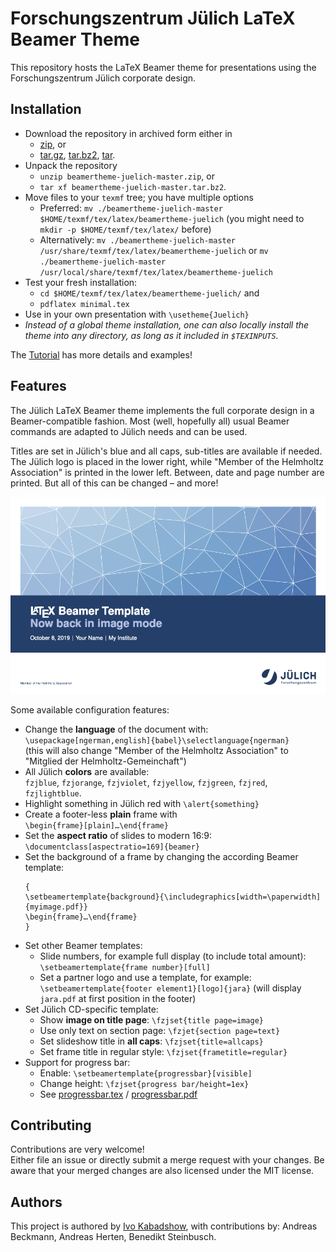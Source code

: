 # Forschungszentrum Jülich LaTeX Beamer Theme

This repository hosts the LaTeX Beamer theme for presentations using the Forschungszentrum Jülich corporate design.

## Installation

* Download the repository in archived form either in
    * [zip](https://gitlab.version.fz-juelich.de/kabadshow1/beamertheme-juelich/-/archive/master/beamertheme-juelich-master.zip), or
    * [tar.gz](https://gitlab.version.fz-juelich.de/kabadshow1/beamertheme-juelich/-/archive/master/beamertheme-juelich-master.tar.gz), [tar.bz2](https://gitlab.version.fz-juelich.de/kabadshow1/beamertheme-juelich/-/archive/master/beamertheme-juelich-master.tar.bz2), [tar](https://gitlab.version.fz-juelich.de/kabadshow1/beamertheme-juelich/-/archive/master/beamertheme-juelich-master.tar).
* Unpack the repository
    * `unzip beamertheme-juelich-master.zip`, or
    * `tar xf beamertheme-juelich-master.tar.bz2`.
* Move files to your `texmf` tree; you have multiple options
    * Preferred: `mv ./beamertheme-juelich-master $HOME/texmf/tex/latex/beamertheme-juelich` (you might need to `mkdir -p $HOME/texmf/tex/latex/` before)
    * Alternatively: `mv ./beamertheme-juelich-master /usr/share/texmf/tex/latex/beamertheme-juelich` or `mv ./beamertheme-juelich-master /usr/local/share/texmf/tex/latex/beamertheme-juelich`
* Test your fresh installation:
    * `cd $HOME/texmf/tex/latex/beamertheme-juelich/` and
    * `pdflatex minimal.tex`
* Use in your own presentation with `\usetheme{Juelich}`
* _Instead of a global theme installation, one can also locally install the theme into any directory, as long as it included in `$TEXINPUTS`._

The [Tutorial](tutorial/tutorial.pdf) has more details and examples!

## Features

The Jülich LaTeX Beamer theme implements the full corporate design in a Beamer-compatible fashion. Most (well, hopefully all) usual Beamer commands are adapted to Jülich needs and can be used.

Titles are set in Jülich's blue and all caps, sub-titles are available if needed. The Jülich logo is placed in the lower right, while "Member of the Helmholtz Association" is printed in the lower left. Between, date and page number are printed. But all of this can be changed – and more!


![Example Title Page](tutorial/tutorial--title-page.png "Non-Standard Title Page")

Some available configuration features:

* Change the **language** of the document with:  
  `\usepackage[ngerman,english]{babel}\selectlanguage{ngerman}`  
  (this will also change "Member of the Helmholtz Association" to "Mitglied der Helmholtz-Gemeinchaft")
* All Jülich **colors** are available:  
  `fzjblue`, `fzjorange`, `fzjviolet`, `fzjyellow`, `fzjgreen`, `fzjred`, `fzjlightblue`.
* Highlight something in Jülich red with `\alert{something}`
* Create a footer-less **plain** frame with  
  `\begin{frame}[plain]…\end{frame}`
* Set the **aspect ratio** of slides to modern 16:9: `\documentclass[aspectratio=169]{beamer}`
* Set the background of a frame by changing the according Beamer template:  
  ```
  {
  \setbeamertemplate{background}{\includegraphics[width=\paperwidth]{myimage.pdf}}
  \begin{frame}…\end{frame}
  }
  ```
* Set other Beamer templates:
    - Slide numbers, for example full display (to include total amount): `\setbeamertemplate{frame number}[full]`
    - Set a partner logo and use a template, for example: `\setbeamertemplate{footer element1}[logo]{jara}` (will display `jara.pdf` at first position in the footer)
* Set Jülich CD-specific template:
    - Show **image on title page**: `\fzjset{title page=image}`
    - Use only text on section page: `\fzjet{section page=text}`
    - Set slideshow title in **all caps**: `\fzjset{title=allcaps}`
    - Set frame title in regular style: `\fzjset{frametitle=regular}`
* Support for progress bar:
    - Enable: `\setbeamertemplate{progressbar}[visible]`
    - Change height: `\fzjset{progress bar/height=1ex}`
    - See [progressbar.tex](tutorial/progressbar.tex) / [progressbar.pdf](tutorial/progressbar.pdf)

## Contributing

Contributions are very welcome!  
Either file an issue or directly submit a merge request with your changes. Be aware that your merged changes are also licensed under the MIT license.

## Authors

This project is authored by [Ivo Kabadshow](mailto:i.kabadshow@fz-juelich.de), with contributions by: Andreas Beckmann, Andreas Herten, Benedikt Steinbusch.
